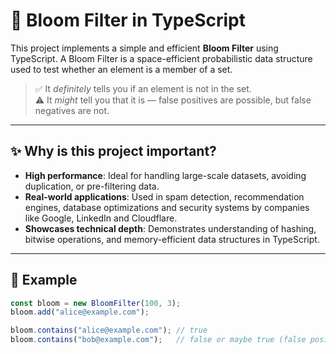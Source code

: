 # 🌱 Bloom Filter in TypeScript

This project implements a simple and efficient **Bloom Filter** using TypeScript. A Bloom Filter is a space-efficient probabilistic data structure used to test whether an element is a member of a set.

> ✅ It *definitely* tells you if an element is not in the set.  
> ⚠️ It *might* tell you that it is — false positives are possible, but false negatives are not.

---

## ✨ Why is this project important?

- **High performance**: Ideal for handling large-scale datasets, avoiding duplication, or pre-filtering data.
- **Real-world applications**: Used in spam detection, recommendation engines, database optimizations and security systems by companies like Google, LinkedIn and Cloudflare.
- **Showcases technical depth**: Demonstrates understanding of hashing, bitwise operations, and memory-efficient data structures in TypeScript.

---

## 🧪 Example

```ts
const bloom = new BloomFilter(100, 3);
bloom.add("alice@example.com");

bloom.contains("alice@example.com"); // true
bloom.contains("bob@example.com");   // false or maybe true (false positive)
```
